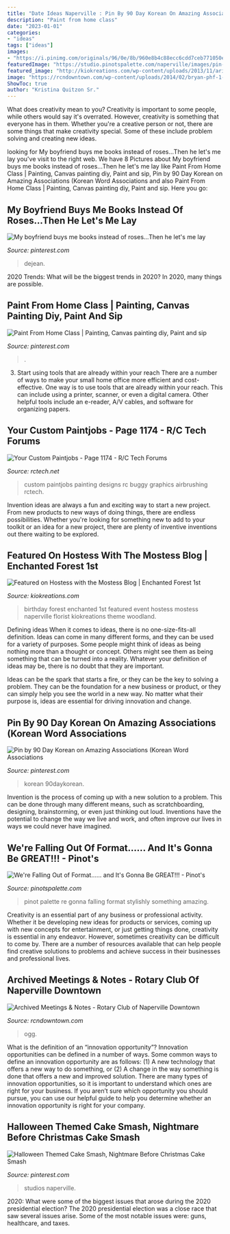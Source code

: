 ```yaml
---
title: "Date Ideas Naperville : Pin By 90 Day Korean On Amazing Associations (korean Word Associations"
description: "Paint from home class"
date: "2023-01-01"
categories:
- "ideas"
tags: ["ideas"]
images:
- "https://i.pinimg.com/originals/96/0e/8b/960e8b4c88ecc6cdd7ceb771050e99ee.png"
featuredImage: "https://studio.pinotspalette.com/naperville/images/pin-aug17twp.jpg"
featured_image: "http://kiokreations.com/wp-content/uploads/2013/11/aria-party3.jpg"
image: "https://rcndowntown.com/wp-content/uploads/2014/02/bryan-phf-1-rotary.jpg"
ShowToc: true
author: "Kristina Quitzon Sr."
---
```



What does creativity mean to you?
Creativity is important to some people, while others would say it's overrated. However, creativity is something that everyone has in them. Whether you're a creative person or not, there are some things that make creativity special. Some of these include problem solving and creating new ideas.

	

		
looking for My boyfriend buys me books instead of roses...Then he let&#039;s me lay you've visit to the right web. We have 8 Pictures about My boyfriend buys me books instead of roses...Then he let&#039;s me lay like Paint From Home Class | Painting, Canvas painting diy, Paint and sip, Pin by 90 Day Korean on Amazing Associations (Korean Word Associations and also Paint From Home Class | Painting, Canvas painting diy, Paint and sip. Here you go:
		
    
## My Boyfriend Buys Me Books Instead Of Roses...Then He Let&#039;s Me Lay

<img loading=lazy src="https://i.pinimg.com/736x/86/48/4c/86484c8990f1b32d20d7c007696bd771--i-need-a-boyfriend-best-boyfriend-ever.jpg" onerror="this.onerror=null;this.src='https://tse3.mm.bing.net/th?id=OIP.z5JXDhevq6HtdWartOpwCwHaKp&amp;pid=15.1';" alt="My boyfriend buys me books instead of roses...Then he let&#039;s me lay">

_Source: pinterest.com_

>dejean. 

	

2020 Trends: What will be the biggest trends in 2020?
In 2020, many things are possible.

    
## Paint From Home Class | Painting, Canvas Painting Diy, Paint And Sip

<img loading=lazy src="https://i.pinimg.com/736x/f2/cc/b6/f2ccb632cfe5476073a5b8765401c953.jpg" onerror="this.onerror=null;this.src='https://tse4.mm.bing.net/th?id=OIP.WrB2W6N3CZGj-kJNu3qsSAHaHZ&amp;pid=15.1';" alt="Paint From Home Class | Painting, Canvas painting diy, Paint and sip">

_Source: pinterest.com_

>. 

	

3) Start using tools that are already within your reach
There are a number of ways to make your small home office more efficient and cost-effective. One way is to use tools that are already within your reach. This can include using a printer, scanner, or even a digital camera. Other helpful tools include an e-reader, A/V cables, and software for organizing papers.

    
## Your Custom Paintjobs - Page 1174 - R/C Tech Forums

<img loading=lazy src="https://www.rctech.net/forum/attachments/painting-designs-graphics-photography/686183d1293753367-your-custom-paintjobs-tomrc8-e-19-.jpg" onerror="this.onerror=null;this.src='https://tse2.mm.bing.net/th?id=OIP.vMhWii5xT432h6_q7GsGRAHaFj&amp;pid=15.1';" alt="Your Custom Paintjobs - Page 1174 - R/C Tech Forums">

_Source: rctech.net_

>custom paintjobs painting designs rc buggy graphics airbrushing rctech. 

	

Invention ideas are always a fun and exciting way to start a new project. From new products to new ways of doing things, there are endless possibilities. Whether you're looking for something new to add to your toolkit or an idea for a new project, there are plenty of inventive inventions out there waiting to be explored.

    
## Featured On Hostess With The Mostess Blog | Enchanted Forest 1st

<img loading=lazy src="http://kiokreations.com/wp-content/uploads/2013/11/aria-party3.jpg" onerror="this.onerror=null;this.src='https://tse1.mm.bing.net/th?id=OIP.BDsTlT_PFBCRs2csusxUvAHaGS&amp;pid=15.1';" alt="Featured on Hostess with the Mostess Blog | Enchanted Forest 1st">

_Source: kiokreations.com_

>birthday forest enchanted 1st featured event hostess mostess naperville florist kiokreations theme woodland. 

	

Defining ideas
When it comes to ideas, there is no one-size-fits-all definition. Ideas can come in many different forms, and they can be used for a variety of purposes.
Some people might think of ideas as being nothing more than a thought or concept. Others might see them as being something that can be turned into a reality. Whatever your definition of ideas may be, there is no doubt that they are important.

Ideas can be the spark that starts a fire, or they can be the key to solving a problem. They can be the foundation for a new business or product, or they can simply help you see the world in a new way. No matter what their purpose is, ideas are essential for driving innovation and change.

    
## Pin By 90 Day Korean On Amazing Associations (Korean Word Associations

<img loading=lazy src="https://i.pinimg.com/originals/86/22/bb/8622bb5c0faf0860bfee3cc8fdf18ac6.jpg" onerror="this.onerror=null;this.src='https://tse2.mm.bing.net/th?id=OIP.n4PTAmPqqUAxWqGnCkZeVwHaLG&amp;pid=15.1';" alt="Pin by 90 Day Korean on Amazing Associations (Korean Word Associations">

_Source: pinterest.com_

>korean 90daykorean. 

	

Invention is the process of coming up with a new solution to a problem. This can be done through many different means, such as scratchboarding, designing, brainstorming, or even just thinking out loud. Inventions have the potential to change the way we live and work, and often improve our lives in ways we could never have imagined.

    
## We&#039;re Falling Out Of Format...... And It&#039;s Gonna Be GREAT!!! - Pinot&#039;s

<img loading=lazy src="https://studio.pinotspalette.com/naperville/images/pin-aug17twp.jpg" onerror="this.onerror=null;this.src='https://tse3.mm.bing.net/th?id=OIP.rlFGZ39WVW58feR1p0FzAgHaDt&amp;pid=15.1';" alt="We&#039;re Falling Out of Format...... and It&#039;s Gonna Be GREAT!!! - Pinot&#039;s">

_Source: pinotspalette.com_

>pinot palette re gonna falling format stylishly something amazing. 

	

Creativity is an essential part of any business or professional activity. Whether it be developing new ideas for products or services, coming up with new concepts for entertainment, or just getting things done, creativity is essential in any endeavor. However, sometimes creativity can be difficult to come by. There are a number of resources available that can help people find creative solutions to problems and achieve success in their businesses and professional lives.

    
## Archived Meetings &amp; Notes - Rotary Club Of Naperville Downtown

<img loading=lazy src="https://rcndowntown.com/wp-content/uploads/2014/02/bryan-phf-1-rotary.jpg" onerror="this.onerror=null;this.src='https://tse2.mm.bing.net/th?id=OIP.Aw7IZEq9a5-VsCFPAXhSbgHaFy&amp;pid=15.1';" alt="Archived Meetings &amp; Notes - Rotary Club of Naperville Downtown">

_Source: rcndowntown.com_

>ogg. 

	

What is the definition of an “innovation opportunity”?
Innovation opportunities can be defined in a number of ways. Some common ways to define an innovation opportunity are as follows: (1) A new technology that offers a new way to do something, or (2) A change in the way something is done that offers a new and improved solution. 
There are many types of innovation opportunities, so it is important to understand which ones are right for your business. If you aren’t sure which opportunity you should pursue, you can use our helpful guide to help you determine whether an innovation opportunity is right for your company.

    
## Halloween Themed Cake Smash, Nightmare Before Christmas Cake Smash

<img loading=lazy src="https://i.pinimg.com/originals/96/0e/8b/960e8b4c88ecc6cdd7ceb771050e99ee.png" onerror="this.onerror=null;this.src='https://tse2.mm.bing.net/th?id=OIP.9WTJdG_-eI_aSa9TdIlnuQHaE9&amp;pid=15.1';" alt="Halloween Themed Cake Smash, Nightmare Before Christmas Cake Smash">

_Source: pinterest.com_

>studios naperville. 

	

2020: What were some of the biggest issues that arose during the 2020 presidential election?
The 2020 presidential election was a close race that saw several issues arise. Some of the most notable issues were: guns, healthcare, and taxes.

